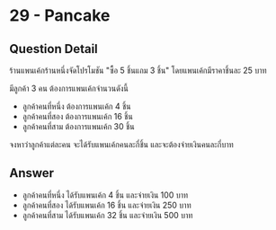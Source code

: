 # 29 - Pancake
## Question Detail
ร้านแพนเค้กร้านหนึ่งจัดโปรโมชัน "ซื้อ 5 ชิ้นแถม 3 ชิ้น" โดยแพนเค้กมีราคาชิ้นละ 25 บาท

มีลูกค้า 3 คน ต้องการแพนเค้กจำนวนดังนี้  
- ลูกค้าคนที่หนึ่ง ต้องการแพนเค้ก 4 ชิ้น
- ลูกค้าคนที่สอง ต้องการแพนเค้ก 16 ชิ้น
- ลูกค้าคนที่สาม ต้องการแพนเค้ก 30 ชิ้น

จงหาว่าลูกค้าแต่ละคน จะได้รับแพนเค้กคนละกี่ชิ้น และจะต้องจ่ายเงินคนละกี่บาท

## Answer
- ลูกค้าคนที่หนึ่ง ได้รับแพนเค้ก 4 ชิ้น และจ่ายเงิน 100 บาท
- ลูกค้าคนที่สอง ได้รับแพนเค้ก 16 ชิ้น และจ่ายเงิน 250 บาท
- ลูกค้าคนที่สาม ได้รับแพนเค้ก 32 ชิ้น และจ่ายเงิน 500 บาท

